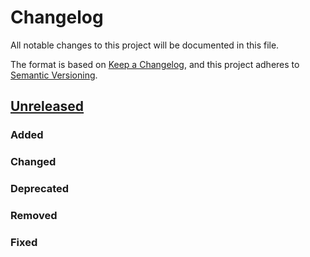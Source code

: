 # Changelog
All notable changes to this project will be documented in this file.

The format is based on [Keep a Changelog](https://keepachangelog.com/en/1.0.0/),
and this project adheres to [Semantic Versioning](https://semver.org/spec/v2.0.0.html).

## [Unreleased][]

### Added

### Changed

### Deprecated

### Removed

### Fixed

[Unreleased]: <https://github.com/stac-extensions/template/compare/v1.0.0...HEAD>
